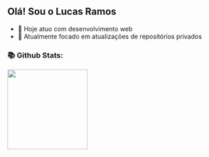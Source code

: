 ## Olá! Sou o Lucas Ramos

- 🔭 Hoje atuo com desenvolvimento web
- 🚧 Atualmente focado em atualizações de repositórios privados

<h3> 📚 Github Stats: <br></h3>
  
<div>
  <a href="https://github.com/LUCASRAMOSC"> 
    <img height="180em" src="https://github-readme-stats.vercel.app/api?username=LUCASRAMOSC&show_icons=true&theme=tokyonight&include_all_commits=true&count_private=true"/>
    <!--<img height="180em" src="https://github-readme-stats.vercel.app/api/top-langs/?username=LUCASRAMOSC&layout=compact&langs_count=16&theme=tokyonight&count_private=true"/>-->
  </a>
</div>
